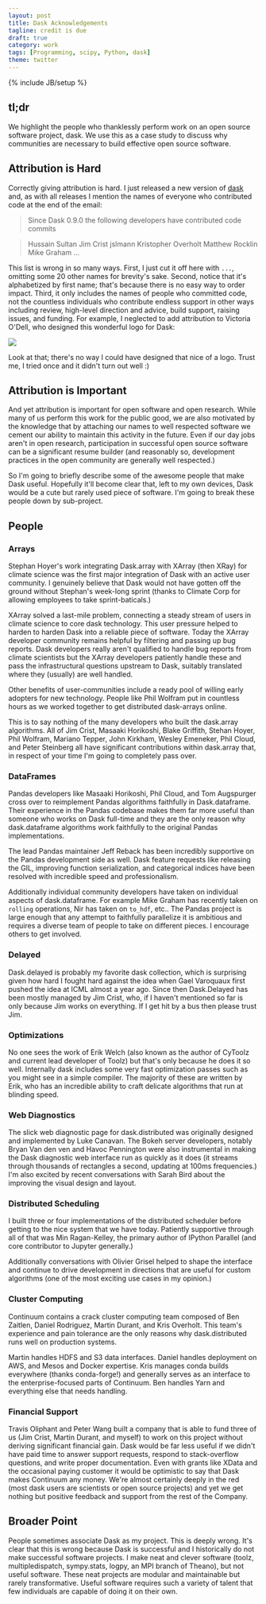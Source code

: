```yaml
---
layout: post
title: Dask Acknowledgements
tagline: credit is due
draft: true
category: work
tags: [Programming, scipy, Python, dask]
theme: twitter
---
```

{% include JB/setup %}

tl;dr
-----

We highlight the people who thanklessly perform work on an open source software
project, dask.  We use this as a case study to discuss why communities are necessary
to build effective open source software.


Attribution is Hard
-------------------

Correctly giving attribution is hard.  I just released a new version of
[dask](https://dask.pydata.org/) and, as with all releases I mention the names
of everyone who contributed code at the end of the email:

> Since Dask 0.9.0 the following developers have contributed code commits

>   Hussain Sultan
>   Jim Crist
>   jslmann
>   Kristopher Overholt
>   Matthew Rocklin
>   Mike Graham
>   ...

This list is wrong in so many ways.  First, I just cut it off here with `...`,
omitting some 20 other names for brevity's sake.  Second, notice that it's
alphabetized by first name; that's because there is no easy way to order
impact.  Third, it only includes the names of people who committed code, not
the countless individuals who contribute endless support in other ways
including review, high-level direction and advice, build support, raising
issues, and funding.  For example, I neglected to add attribution to Victoria
O'Dell, who designed this wonderful logo for Dask:

<img src="http://dask.readthedocs.io/en/latest/_images/dask_horizontal.svg">

Look at that; there's no way I could have designed that nice of a logo.  Trust
me, I tried once and it didn't turn out well :)


Attribution is Important
------------------------

And yet attribution is important for open software and open research.  While
many of us perform this work for the public good, we are also motivated by the
knowledge that by attaching our names to well respected software we cement our
ability to maintain this activity in the future.  Even if our day jobs aren't
in open research, participation in successful open source software can be a
significant resume builder (and reasonably so, development practices in the
open community are generally well respected.)

So I'm going to briefly describe some of the awesome people that make Dask
useful.  Hopefully it'll become clear that, left to my own devices, Dask would
be a cute but rarely used piece of software.  I'm going to break these
people down by sub-project.


People
------

### Arrays

Stephan Hoyer's work integrating Dask.array with XArray (then XRay) for climate
science was the first major integration of Dask with an active user community.
I genuinely believe that Dask would not have gotten off the ground without
Stephan's week-long sprint (thanks to Climate Corp for allowing employees to
take sprint-baticals.)

XArray solved a last-mile problem, connecting a steady stream of users in
climate science to core dask technology.  This user pressure helped to harden
to harden Dask into a reliable piece of software.  Today the XArray developer
community remains helpful by filtering and passing up bug reports.  Dask
developers really aren't qualified to handle bug reports from climate
scientists but the XArray developers patiently handle these and pass the
infrastructural questions upstream to Dask, suitably translated where they
(usually) are well handled.

Other benefits of user-communities include a ready pool of willing early
adopters for new technology.  People like Phil Wolfram put in countless hours
as we worked together to get distributed dask-arrays online.

This is to say nothing of the many developers who built the dask.array
algorithms.  All of Jim Crist, Masaaki Horikoshi, Blake Griffith, Stehan Hoyer, Phil Wolfram, Mariano Tepper, John Kirkham, Wesley Emeneker, Phil Cloud, and Peter Steinberg all have significant contributions within dask.array that, in respect of your time I'm going to completely pass over.


### DataFrames

Pandas developers like Masaaki Horikoshi, Phil Cloud, and Tom Augspurger cross
over to reimplement Pandas algorithms faithfully in Dask.dataframe.  Their
experience in the Pandas codebase makes them far more useful than someone who
works on Dask full-time and they are the only reason why dask.dataframe
algorithms work faithfully to the original Pandas implementations.

The lead Pandas maintainer Jeff Reback has been incredibly supportive on the
Pandas development side as well.  Dask feature requests like releasing the GIL,
improving function serialization, and categorical indices have been resolved
with incredible speed and professionalism.

Additionally individual community developers have taken on individual aspects
of dask.dataframe.  For example Mike Graham has recently taken on `rolling`
operations, Nir has taken on `to_hdf`, etc..  The Pandas project is large
enough that any attempt to faithfully parallelize it is ambitious and requires
a diverse team of people to take on different pieces.  I encourage others to
get involved.


### Delayed

Dask.delayed is probably my favorite dask collection, which is surprising given
how hard I fought hard against the idea when Gael Varoquaux first pushed the
idea at ICML almost a year ago.  Since then Dask.Delayed has been mostly
managed by Jim Crist, who, if I haven't mentioned so far is only because Jim
works on everything.  If I get hit by a bus then please trust Jim.


### Optimizations

No one sees the work of Erik Welch (also known as the author of CyToolz and
current lead developer of Toolz) but that's only because he does it so well.
Internally dask includes some very fast optimization passes such as you might
see in a simple compiler.  The majority of these are written by Erik, who has
an incredible ability to craft delicate algorithms that run at blinding speed.


### Web Diagnostics

The slick web diagnostic page for dask.distributed was originally designed and
implemented by Luke Canavan.  The Bokeh server developers, notably Bryan Van
den ven and Havoc Pennington were also instrumental in making the Dask
diagnostic web interface run as quickly as it does (it streams through
thousands of rectangles a second, updating at 100ms frequencies.)  I'm also
excited by recent conversations with Sarah Bird about the improving the visual
design and layout.


### Distributed Scheduling

I built three or four implementations of the distributed scheduler before
getting to the nice system that we have today.  Patiently supportive through
all of that was Min Ragan-Kelley, the primary author of IPython Parallel (and
core contributor to Jupyter generally.)

Additionally conversations with Olivier Grisel helped to shape the interface
and continue to drive development in directions that are useful for custom
algorithms (one of the most exciting use cases in my opinion.)


### Cluster Computing

Continuum contains a crack cluster computing team composed of Ben Zaitlen,
Daniel Rodriguez, Martin Durant, and Kris Overholt.  This team's experience and
pain tolerance are the only reasons why dask.distributed runs well on
production systems.

Martin handles HDFS and S3 data interfaces.  Daniel handles deployment on AWS,
and Mesos and Docker expertise.  Kris manages conda builds everywhere (thanks
conda-forge!) and generally serves as an interface to the enterprise-focused
parts of Continuum.  Ben handles Yarn and everything else that needs handling.


### Financial Support

Travis Oliphant and Peter Wang built a company that is able to fund three of us
(Jim Crist, Martin Durant, and myself) to work on this project without deriving
significant financial gain.  Dask would be far less useful if we didn't have
paid time to answer support requests, respond to stack-overflow questions, and
write proper documentation.  Even with grants like XData and the occasional
paying customer it would be optimistic to say that Dask makes Continuum any
money.  We're almost certainly deeply in the red (most dask users are
scientists or open source projects) and yet we get nothing but positive
feedback and support from the rest of the Company.


Broader Point
-------------

People sometimes associate Dask as my project.  This is deeply wrong.  It's
clear that this is wrong because Dask is successful and I historically do not
make successful software projects.  I make neat and clever software (toolz,
multipledispatch, sympy.stats, logpy, an MPI branch of Theano), but not useful
software.  These neat projects are modular and maintainable but rarely
transformative.  Useful software requires such a variety of talent that few
individuals are capable of doing it on their own.

